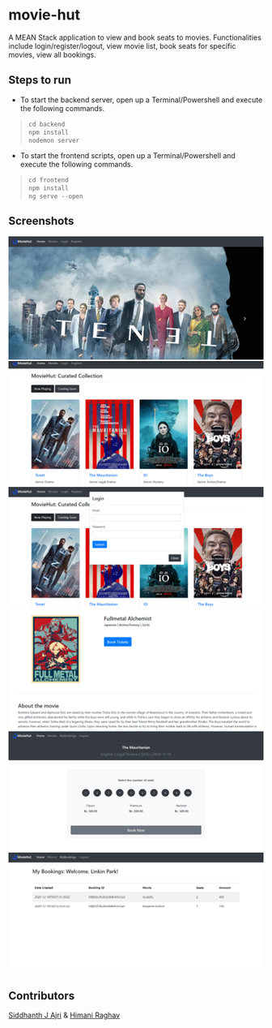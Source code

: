 # movie-hut
A MEAN Stack application to view and book seats to movies. Functionalities include login/register/logout, view movie list, book seats for specific movies, view all bookings.

## Steps to run
<!-- 
- To start the backend server, open up a Terminal/Powershell and execute the following commands.
> ```
> cd movie-hut-backend
> npm install
> nodemon server
> ```

- To start the frontend scripts, open up a Terminal/Powershell and execute the following commands.
> ```
> cd movie-hut-frontend
> npm install
> ng serve
> ```

- Open up a browser and navigate to `localhost:3000` (Default for Angular)
 -->
- To start the backend server, open up a Terminal/Powershell and execute the following commands.
> ```
> cd backend
> npm install
> nodemon server
> ```

- To start the frontend scripts, open up a Terminal/Powershell and execute the following commands.
> ```
> cd frontend
> npm install
> ng serve --open
> ```

## Screenshots
![alt text](https://github.com/SiddAjriY2Jaccount/movie-hut/blob/main/git-img/1.png)
![alt text](https://github.com/SiddAjriY2Jaccount/movie-hut/blob/main/git-img/2.png)
![alt text](https://github.com/SiddAjriY2Jaccount/movie-hut/blob/main/git-img/3.png)
![alt text](https://github.com/SiddAjriY2Jaccount/movie-hut/blob/main/git-img/4.png)
![alt text](https://github.com/SiddAjriY2Jaccount/movie-hut/blob/main/git-img/5.png)
![alt text](https://github.com/SiddAjriY2Jaccount/movie-hut/blob/main/git-img/6.png)

## Contributors
[Siddhanth J Ajri](https://github.com/SiddAjriY2Jaccount) & [Himani Raghav](https://github.com/himaniraghav3)
